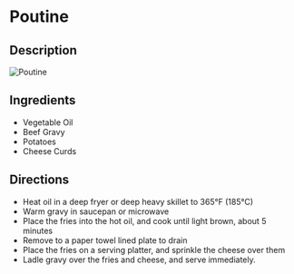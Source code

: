 # Poutine

## Description
![Poutine](https://www.themealdb.com/images/media/meals/uuyrrx1487327597.jpg "Poutine")

## Ingredients
- Vegetable Oil
- Beef Gravy
- Potatoes
- Cheese Curds

## Directions
- Heat oil in a deep fryer or deep heavy skillet to 365°F (185°C)
- Warm gravy in saucepan or microwave
- Place the fries into the hot oil, and cook until light brown, about 5 minutes
- Remove to a paper towel lined plate to drain
- Place the fries on a serving platter, and sprinkle the cheese over them
- Ladle gravy over the fries and cheese, and serve immediately.
